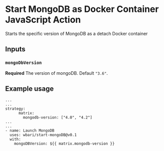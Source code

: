 # Start MongoDB as Docker Container JavaScript Action
Starts the specific version of MongoDB as a detach Docker container


## Inputs

### `mongoDbVersion`

**Required** The version of mongoDB. Default `"3.6"`.


## Example usage

```
...
...
strategy:
      matrix:
        mongodb-version: ["4.0", "4.2"]
...
...
- name: Launch MongoDB
  uses: wbari/start-mongoDB@v0.1
  with:
    mongoDBVersion: ${{ matrix.mongodb-version }}
```
